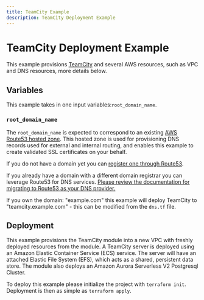 ```yaml
---
title: TeamCity Example
description: TeamCity Deployment Example
---
```


# TeamCity Deployment Example

This example provisions [TeamCity](https://www.jetbrains.com/teamcity/) and several AWS resources, such as VPC and DNS resources, more details below.

## Variables

This example takes in one input variables:`root_domain_name`.

### `root_domain_name`

The `root_domain_name` is expected to correspond to an existing [AWS Route53 hosted zone](https://docs.aws.amazon.com/Route53/latest/DeveloperGuide/route-53-concepts.html#route-53-concepts-hosted-zone). This hosted zone is used for provisioning DNS records used for external and internal routing, and enables this example to create validated SSL certificates on your behalf.

If you do not have a domain yet you can [register one through Route53](https://docs.aws.amazon.com/Route53/latest/DeveloperGuide/domain-register.html#domain-register-procedure-section).

If you already have a domain with a different domain registrar you can leverage Route53 for DNS services. [Please review the documentation for migrating to Route53 as your DNS provider.](https://docs.aws.amazon.com/Route53/latest/DeveloperGuide/MigratingDNS.html)

If you own the domain: "example.com" this example will deploy TeamCity to "teamcity.example.com" - this can be modified from the `dns.tf` file.


## Deployment

This example provisions the TeamCity module into a new VPC with freshly deployed resources from the module. A TeamCity server is deployed using an Amazon Elastic Container Service (ECS) service. The server will have an attached Elastic File System (EFS), which acts as a shared, persistent data store. The module also deploys an Amazon Aurora Serverless V2 Postgresql Cluster.

To deploy this example please initialize the project with `terraform init`. Deployment is then as simple as `terraform apply`.
